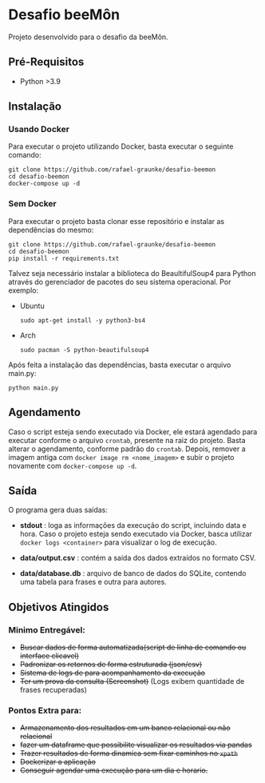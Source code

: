 # Desafio beeMôn

Projeto desenvolvido para o desafio da beeMôn.

## Pré-Requisitos

- Python >3.9

## Instalação

### Usando Docker

Para executar o projeto utilizando Docker, basta executar o seguinte comando:

```
git clone https://github.com/rafael-graunke/desafio-beemon
cd desafio-beemon
docker-compose up -d
```

### Sem Docker

Para executar o projeto basta clonar esse repositório e instalar as dependências do mesmo:

```
git clone https://github.com/rafael-graunke/desafio-beemon
cd desafio-beemon
pip install -r requirements.txt
```

Talvez seja necessário instalar a biblioteca do BeaultifulSoup4 para Python através do gerenciador de pacotes do seu sistema operacional. Por exemplo:

- Ubuntu

  ```
  sudo apt-get install -y python3-bs4
  ```

- Arch

  ```
  sudo pacman -S python-beautifulsoup4
  ```

Após feita a instalação das dependências, basta executar o arquivo main.py:

```
python main.py
```

## Agendamento

Caso o script esteja sendo executado via Docker, ele estará agendado para executar conforme o arquivo `crontab`, presente na raiz do projeto. Basta alterar o agendamento, conforme padrão do `crontab`. Depois, remover a imagem antiga com `docker image rm <nome_imagem>` e subir o projeto novamente com `docker-compose up -d`.

## Saída

O programa gera duas saídas:

- **stdout** : loga as informações da execução do script, incluindo data e hora. Caso o projeto esteja sendo executado via Docker, basca utilizar `docker logs <container>` para visualizar o log de execução.

- **data/output.csv** : contém a saída dos dados extraídos no formato CSV.

- **data/database.db** : arquivo de banco de dados do SQLite, contendo uma tabela para frases e outra para autores.

## Objetivos Atingidos

### Minimo Entregável:

- ~~Buscar dados de forma automatizada(script de linha de comando ou interface clicavel)~~
- ~~Padronizar os retornos de forma estruturada (json/csv)~~
- ~~Sistema de logs de para acompanhamento da execução~~
- ~~Ter um prova da consulta (Screenshot)~~ (Logs exibem quantidade de frases recuperadas)

### Pontos Extra para:

- ~~Armazenamento dos resultados em um banco relacional ou não relacional~~
- ~~fazer um dataframe que possibilite visualizar os resultados via pandas~~
- ~~Trazer resultados de forma dinamica sem fixar caminhos no `xpath`~~
- ~~Dockerizar a aplicação~~
- ~~Conseguir agendar uma execução para um dia e horario.~~
